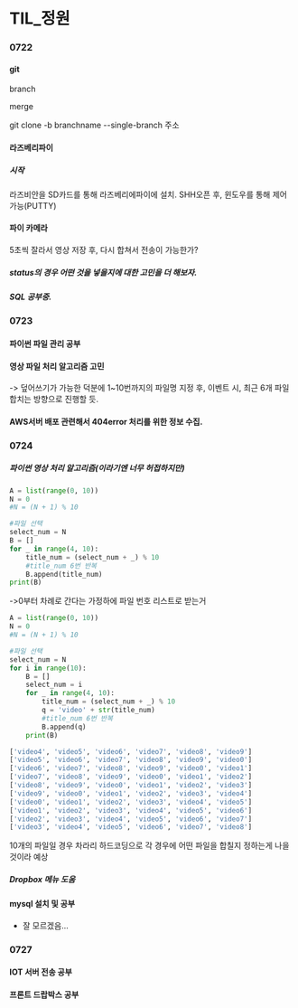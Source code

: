 # TIL_정원

### 0722

#### git

branch

merge

git clone -b branchname --single-branch 주소



#### 라즈베리파이

##### 시작

라즈비안을 SD카드를 통해 라즈베리에파이에 설치.
SHH오픈 후, 윈도우를 통해 제어 가능(PUTTY)



#### 파이 카메라

5초씩 잘라서 영상 저장 후, 다시 합쳐서 전송이 가능한가?





##### status의 경우 어떤 것을 넣을지에 대한 고민을 더 해보자.



##### SQL 공부중.



### 0723

#### 파이썬 파일 관리 공부

#### 영상 파일 처리 알고리즘 고민

-> 덮어쓰기가 가능한 덕분에 1~10번까지의 파일명 지정 후, 이벤트 시, 최근 6개 파일 합치는 방향으로 진행할 듯.

#### AWS서버 배포 관련해서 404error 처리를 위한 정보 수집.



### 0724

##### 파이썬 영상 처리 알고리즘(이라기엔 너무 허접하지만)

```python
A = list(range(0, 10))
N = 0
#N = (N + 1) % 10

#파일 선택
select_num = N
B = []
for _ in range(4, 10):
    title_num = (select_num + _) % 10
    #title_num 6번 반복
    B.append(title_num)
print(B)
```

->0부터 차례로 간다는 가정하에 파일 번호 리스트로 받는거

```python
A = list(range(0, 10))
N = 0
#N = (N + 1) % 10

#파일 선택
select_num = N
for i in range(10):
    B = []
    select_num = i
    for _ in range(4, 10):
        title_num = (select_num + _) % 10
        q = 'video' + str(title_num)
        #title_num 6번 반복
        B.append(q)
    print(B)
```

```python
['video4', 'video5', 'video6', 'video7', 'video8', 'video9']
['video5', 'video6', 'video7', 'video8', 'video9', 'video0']
['video6', 'video7', 'video8', 'video9', 'video0', 'video1']
['video7', 'video8', 'video9', 'video0', 'video1', 'video2']
['video8', 'video9', 'video0', 'video1', 'video2', 'video3']
['video9', 'video0', 'video1', 'video2', 'video3', 'video4']
['video0', 'video1', 'video2', 'video3', 'video4', 'video5']
['video1', 'video2', 'video3', 'video4', 'video5', 'video6']
['video2', 'video3', 'video4', 'video5', 'video6', 'video7']
['video3', 'video4', 'video5', 'video6', 'video7', 'video8']
```

10개의 파일일 경우 차라리 하드코딩으로 각 경우에 어떤 파일을 합칠지 정하는게 나을 것이라 예상



##### Dropbox 메뉴 도움

#### mysql 설치 및 공부

- 잘 모르겠음...



### 0727

#### IOT 서버 전송 공부

#### 프론트 드랍박스 공부